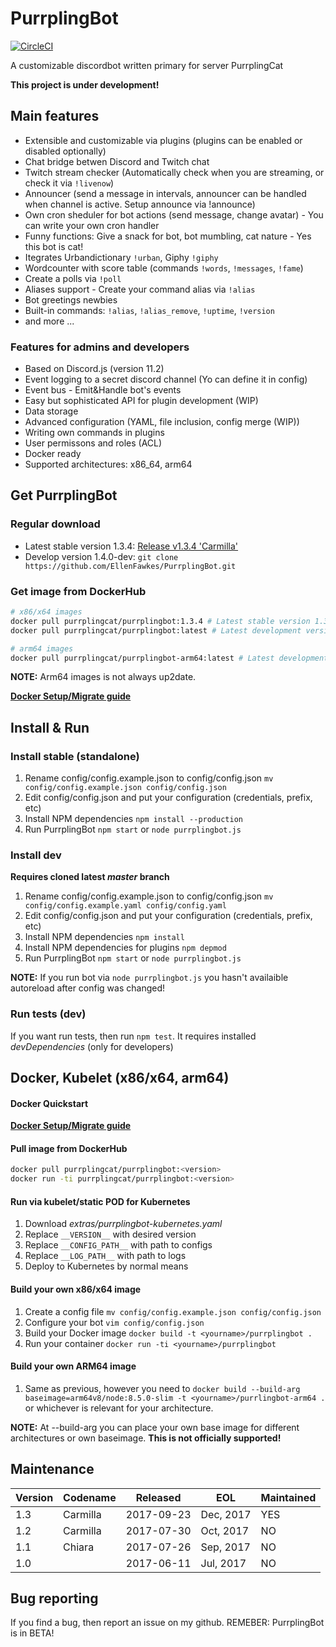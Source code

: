 # PurrplingBot

[![CircleCI](https://circleci.com/gh/EllenFawkes/PurrplingBot.svg?style=svg)](https://circleci.com/gh/EllenFawkes/PurrplingBot)

A customizable discordbot written primary for server PurrplingCat

**This project is under development!**

## Main features

- Extensible and customizable via plugins (plugins can be enabled or disabled optionally)
- Chat bridge betwen Discord and Twitch chat
- Twitch stream checker (Automatically check when you are streaming, or check it via `!livenow`)
- Announcer (send a message in intervals, announcer can be handled when channel is active. Setup announce via !announce)
- Own cron sheduler for bot actions (send message, change avatar) - You can write your own cron handler
- Funny functions: Give a snack for bot, bot mumbling, cat nature - Yes this bot is cat!
- Itegrates Urbandictionary `!urban`, Giphy `!giphy`
- Wordcounter with score table (commands `!words`, `!messages`, `!fame`)
- Create a polls via `!poll`
- Aliases support - Create your command alias via `!alias`
- Bot greetings newbies
- Built-in commands: `!alias`, `!alias_remove`, `!uptime`, `!version`
- and more ...

### Features for admins and developers

- Based on Discord.js (version 11.2)
- Event logging to a secret discord channel (Yo can define it in config)
- Event bus - Emit&Handle bot's events
- Easy but sophisticated API for plugin development (WIP)
- Data storage
- Advanced configuration (YAML, file inclusion, config merge (WIP))
- Writing own commands in plugins
- User permissons and roles (ACL)
- Docker ready
- Supported architectures: x86_64, arm64

## Get PurrplingBot

### Regular download

* Latest stable version 1.3.4: [Release v1.3.4 'Carmilla'](https://github.com/EllenFawkes/PurrplingBot/releases/tag/1.3.4)
* Develop version 1.4.0-dev: `git clone https://github.com/EllenFawkes/PurrplingBot.git`

### Get image from DockerHub

```bash
# x86/x64 images
docker pull purrplingcat/purrplingbot:1.3.4 # Latest stable version 1.3.4 'Carmilla'
docker pull purrplingcat/purrplingbot:latest # Latest development version

# arm64 images
docker pull purrplingcat/purrplingbot-arm64:latest # Latest development version
```

**NOTE:** Arm64 images is not always up2date.

**[Docker Setup/Migrate guide](https://gist.github.com/EllenFawkes/75c389714aa92a31a976d02d451e3e9c)**

## Install & Run

### Install stable (standalone)

1. Rename config/config.example.json to config/config.json `mv config/config.example.json config/config.json`
2. Edit config/config.json and put your configuration (credentials, prefix, etc)
4. Install NPM dependencies `npm install --production`
5. Run PurrplingBot `npm start` or `node purrplingbot.js`

### Install dev

**Requires cloned latest _master_ branch**

1. Rename config/config.example.json to config/config.json `mv config/config.example.yaml config/config.yaml`
2. Edit config/config.json and put your configuration (credentials, prefix, etc)
4. Install NPM dependencies `npm install`
5. Install NPM dependencies for plugins `npm depmod`
6. Run PurrplingBot `npm start` or `node purrplingbot.js`

**NOTE:** If you run bot via `node purrplingbot.js` you hasn't availaible autoreload after config was changed!

### Run tests (dev)

If you want run tests, then run `npm test`. It requires installed _devDependencies_ (only for developers)

## Docker, Kubelet (x86/x64, arm64)

#### Docker Quickstart

**[Docker Setup/Migrate guide](https://gist.github.com/EllenFawkes/75c389714aa92a31a976d02d451e3e9c)**

#### Pull image from DockerHub

```bash
docker pull purrplingcat/purrplingbot:<version>
docker run -ti purrplingcat/purrplingbot:<version>
```

#### Run via kubelet/static POD for Kubernetes
1. Download _extras/purrplingbot-kubernetes.yaml_
2. Replace `__VERSION__` with desired version
3. Replace `__CONFIG_PATH__` with path to configs
4. Replace `__LOG_PATH__` with path to logs
5. Deploy to Kubernetes by normal means

#### Build your own x86/x64 image

1. Create a config file `mv config/config.example.json config/config.json`
2. Configure your bot `vim config/config.json`
3. Build your Docker image `docker build -t <yourname>/purrplingbot .`
4. Run your container `docker run -ti <yourname>/purrplingbot`

#### Build your own ARM64 image

1. Same as previous, however you need to `docker build --build-arg baseimage=arm64v8/node:8.5.0-slim -t <yourname>/purrlingbot-arm64 .` or whichever is relevant for your architecture.

**NOTE:** At --build-arg you can place your own base image for different architectures or own baseimage. **This is not officially supported!**

## Maintenance

| Version | Codename | Released   | EOL       | Maintained |
|---------|----------|------------|-----------|------------|
| 1.3     | Carmilla | 2017-09-23 | Dec, 2017 | YES        |
| 1.2     | Carmilla | 2017-07-30 | Oct, 2017 | NO         |
| 1.1     | Chiara   | 2017-07-26 | Sep, 2017 | NO         |
| 1.0     |          | 2017-06-11 | Jul, 2017 | NO         |

## Bug reporting

If you find a bug, then report an issue on my github. REMEBER: PurrplingBot is in BETA!
